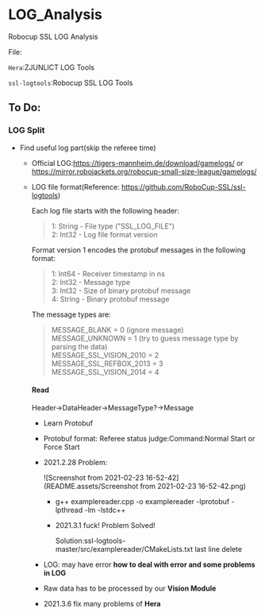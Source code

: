 # LOG_Analysis
Robocup SSL LOG Analysis



File:

`Hera`:ZJUNLICT LOG Tools

`ssl-logtools`:Robocup SSL LOG Tools



## To Do:

### LOG Split

- Find useful log part(skip the referee time)

  - Official LOG:https://tigers-mannheim.de/download/gamelogs/ or https://mirror.robojackets.org/robocup-small-size-league/gamelogs/

  - LOG file format(Reference: https://github.com/RoboCup-SSL/ssl-logtools)

    Each log file starts with the following header:

    > 1: String - File type ("SSL_LOG_FILE") <br>
    > 2: Int32  - Log file format version <br>

    Format version 1 encodes the protobuf messages in the following format:

    > 1: Int64  - Receiver timestamp in ns <br>
    > 2: Int32  - Message type <br>
    > 3: Int32  - Size of binary protobuf message <br>
    > 4: String - Binary protobuf message <br>

    The message types are:

    > MESSAGE_BLANK           = 0 (ignore message)<br>
    > MESSAGE_UNKNOWN         = 1 (try to guess message type by parsing the data)<br>
    > MESSAGE_SSL_VISION_2010 = 2<br>
    > MESSAGE_SSL_REFBOX_2013 = 3<br>
    > MESSAGE_SSL_VISION_2014 = 4<br>

    #### Read 

    Header->DataHeader->MessageType?->Message

    - Learn Protobuf

    - Protobuf format: Referee status judge:Command:Normal Start or Force Start

    - 2021.2.28 Problem:

      ![Screenshot from 2021-02-23 16-52-42](README.assets/Screenshot from 2021-02-23 16-52-42.png)

      - g++ examplereader.cpp -o examplereader -lprotobuf -lpthread -lm -lstdc++

      - 2021.3.1 fuck! Problem Solved!

        Solution:ssl-logtools-master/src/examplereader/CMakeLists.txt last line delete

    - LOG: may have error    **how to deal with error and some problems in LOG**
    - Raw data has to be processed by our **Vision Module**
    - 2021.3.6 fix many problems of **Hera**
  
